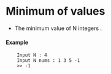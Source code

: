 # Minimum of values

- The minimum value of N integers .
#### Example
```
    Input N : 4
    Input N nums : 1 3 5 -1
    >> -1
```